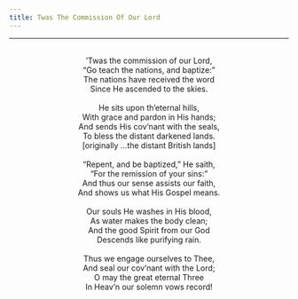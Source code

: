 ```yaml
---
title: Twas The Commission Of Our Lord
---
```


---
<center>
<br/>
’Twas the commission of our Lord,<br/>
“Go teach the nations, and baptize:”<br/>
The nations have received the word<br/>
Since He ascended to the skies.<br/>
<br/>
He sits upon th’eternal hills,<br/>
With grace and pardon in His hands;<br/>
And sends His cov’nant with the seals,<br/>
To bless the distant darkened lands.<br/>
[originally …the distant British lands]<br/>
<br/>
“Repent, and be baptized,” He saith,<br/>
“For the remission of your sins:”<br/>
And thus our sense assists our faith,<br/>
And shows us what His Gospel means.<br/>
<br/>
Our souls He washes in His blood,<br/>
As water makes the body clean;<br/>
And the good Spirit from our God<br/>
Descends like purifying rain.<br/>
<br/>
Thus we engage ourselves to Thee,<br/>
And seal our cov’nant with the Lord;<br/>
O may the great eternal Three<br/>
In Heav’n our solemn vows record!<br/>

</center>